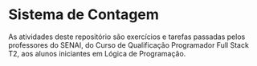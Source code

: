 # Sistema de Contagem
As atividades deste repositório são exercícios e tarefas passadas pelos professores do SENAI, do Curso de Qualificação Programador Full Stack T2, aos alunos iniciantes em Lógica de Programação.
